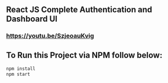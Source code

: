 ## React JS Complete Authentication and Dashboard UI

### https://youtu.be/SzjeoauKvig

## To Run this Project via NPM follow below:

```bash
npm install
npm start
```

<!-- https://blog.logrocket.com/persist-state-redux-persist-redux-toolkit-react/#:~:text=With%20the%20Redux%20Persist%20library,state%20will%20still%20be%20preserved. -->
